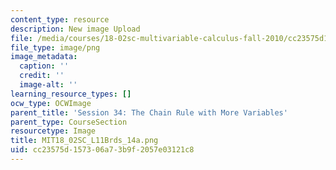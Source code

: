 ```yaml
---
content_type: resource
description: New image Upload
file: /media/courses/18-02sc-multivariable-calculus-fall-2010/cc23575d157306a73b9f2057e03121c8_MIT18_02SC_L11Brds_14a.png
file_type: image/png
image_metadata:
  caption: ''
  credit: ''
  image-alt: ''
learning_resource_types: []
ocw_type: OCWImage
parent_title: 'Session 34: The Chain Rule with More Variables'
parent_type: CourseSection
resourcetype: Image
title: MIT18_02SC_L11Brds_14a.png
uid: cc23575d-1573-06a7-3b9f-2057e03121c8
---
```


